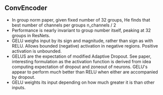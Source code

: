## ConvEncoder
* In group norm paper, given fixed number of 32 groups, He finds that best number of channels per groups n_channels / 2
* Performance is nearly invariant to group number itself, peaking at 32 groups in ResNets. 
* GELU weighs input by its sign and magnitude, rather than sign as with RELU. Allows bounded (negative) activation in negative regions. Positive activation is unbounded.
* GELUS are the expectation of modified Adaptive Dropout. See paper, interesting formulation as the activation function is derived from idea computing expectation of dropout and zoneout of neurons. GELU's appear to perform *much* better than RELU when either are accompanied by dropout.
* GELU weights its input depending on how much greater it is than other inputs. 
